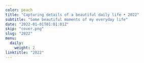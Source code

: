 ```yaml
---
color: peach
title: "Capturing details of a beautiful daily life • 2022"
subtitle: "Some beautiful moments of my everyday life"
date: "2022-01-01T01:01:01Z"
skip: "cover.png"
slug: "2022"
menu:
  daily:
    weight: 2
linktitle: "2022"
---
```

